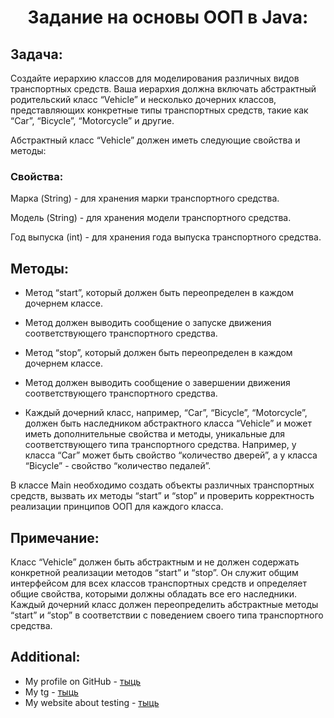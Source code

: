 <h1 align="center"> Задание на основы ООП в Java: </h1>


## Задача:
Создайте иерархию классов для моделирования различных видов транспортных средств. Ваша иерархия должна включать абстрактный родительский класс “Vehicle” и несколько дочерних классов, представляющих конкретные типы транспортных средств, такие как “Car”, “Bicycle”, “Motorcycle” и другие.

Абстрактный класс “Vehicle” должен иметь следующие свойства и методы:
### Свойства:

Марка (String) - для хранения марки транспортного средства.

Модель (String) - для хранения модели транспортного средства.

Год выпуска (int) - для хранения года выпуска транспортного средства.

## Методы:

- Метод “start”, который должен быть переопределен в каждом дочернем классе. 

- Метод должен выводить сообщение о запуске движения соответствующего транспортного средства.
- Метод “stop”, который должен быть переопределен в каждом дочернем классе. 
- Метод должен выводить сообщение о завершении движения соответствующего транспортного средства.
- Каждый дочерний класс, например, “Car”, “Bicycle”, “Motorcycle”, должен быть наследником абстрактного класса “Vehicle” и может иметь дополнительные свойства и методы, уникальные для соответствующего типа транспортного средства. Например, у класса “Car” может быть свойство “количество дверей”, а у класса “Bicycle” - свойство “количество педалей”.

В классе Main необходимо создать объекты различных транспортных средств, вызвать их методы “start” и “stop” и проверить корректность реализации принципов ООП для каждого класса.

## Примечание:

Класс “Vehicle” должен быть абстрактным и не должен содержать конкретной реализации методов “start” и “stop”. Он служит общим интерфейсом для всех классов транспортных средств и определяет общие свойства, которыми должны обладать все его наследники. Каждый дочерний класс должен переопределить абстрактные методы “start” и “stop” в соответствии с поведением своего типа транспортного средства.


## Additional:

- My profile on GitHub - [тыць](https://github.com/nick8787)
- My tg - [тыць](https://t.me/nick8787)
- My website about testing - [тыць](https://www.testing87.online/)
